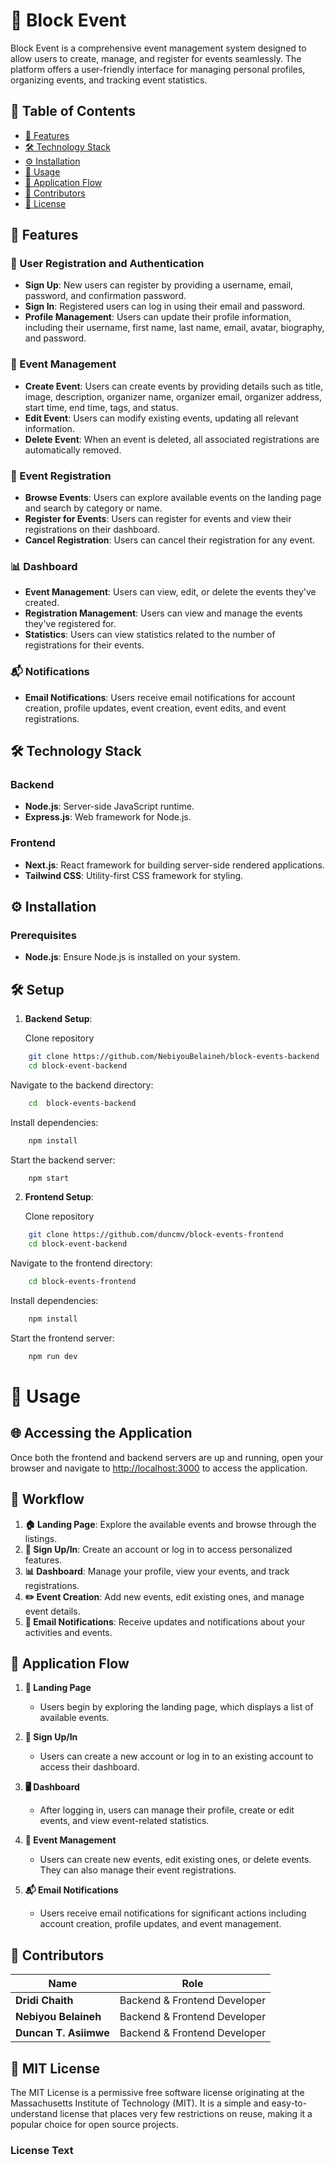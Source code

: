 # 🎉 Block Event

Block Event is a comprehensive event management system designed to allow users to create, manage, and register for events seamlessly. The platform offers a user-friendly interface for managing personal profiles, organizing events, and tracking event statistics.

## 📑 Table of Contents
- [🌟 Features](#-features)
- [🛠️ Technology Stack](#️-technology-stack)
- [⚙️ Installation](#️-installation)
- [🚀 Usage](#-usage)
- [🔄 Application Flow](#-application-flow)
- [👥 Contributors](#-contributors)
- [📜 License](#-license)

## 🌟 Features

### 👤 User Registration and Authentication
- **Sign Up**: New users can register by providing a username, email, password, and confirmation password.
- **Sign In**: Registered users can log in using their email and password.
- **Profile Management**: Users can update their profile information, including their username, first name, last name, email, avatar, biography, and password.

### 📅 Event Management
- **Create Event**: Users can create events by providing details such as title, image, description, organizer name, organizer email, organizer address, start time, end time, tags, and status.
- **Edit Event**: Users can modify existing events, updating all relevant information.
- **Delete Event**: When an event is deleted, all associated registrations are automatically removed.

### 🎫 Event Registration
- **Browse Events**: Users can explore available events on the landing page and search by category or name.
- **Register for Events**: Users can register for events and view their registrations on their dashboard.
- **Cancel Registration**: Users can cancel their registration for any event.

### 📊 Dashboard
- **Event Management**: Users can view, edit, or delete the events they've created.
- **Registration Management**: Users can view and manage the events they've registered for.
- **Statistics**: Users can view statistics related to the number of registrations for their events.

### 📬 Notifications
- **Email Notifications**: Users receive email notifications for account creation, profile updates, event creation, event edits, and event registrations.

## 🛠️ Technology Stack

### Backend
- **Node.js**: Server-side JavaScript runtime.
- **Express.js**: Web framework for Node.js.

### Frontend
- **Next.js**: React framework for building server-side rendered applications.
- **Tailwind CSS**: Utility-first CSS framework for styling.

## ⚙️ Installation

### Prerequisites
- **Node.js**: Ensure Node.js is installed on your system.

## 🛠️ Setup

1. **Backend Setup**:

    Clone repository

```bash
    git clone https://github.com/NebiyouBelaineh/block-events-backend
    cd block-event-backend
```

Navigate to the backend directory:

```bash
    cd  block-events-backend
```

Install dependencies:

```bash
    npm install
```

Start the backend server:
    
```bash
    npm start
```

2. **Frontend Setup**: 

    Clone repository

```bash
    git clone https://github.com/duncmv/block-events-frontend
    cd block-event-backend
```

Navigate to the frontend directory:

```bash
    cd block-events-frontend
```

Install dependencies:
```bash
    npm install
```

Start the frontend server:

```bash
    npm run dev
```

# 🚀 Usage

## 🌐 Accessing the Application

Once both the frontend and backend servers are up and running, open your browser and navigate to [http://localhost:3000](http://localhost:3000) to access the application.

## 🔄 Workflow

1. **🏠 Landing Page**: Explore the available events and browse through the listings.
2. **🔐 Sign Up/In**: Create an account or log in to access personalized features.
3. **📊 Dashboard**: Manage your profile, view your events, and track registrations.
4. **✏️ Event Creation**: Add new events, edit existing ones, and manage event details.
5. **📧 Email Notifications**: Receive updates and notifications about your activities and events.

## 🔁 Application Flow

1. **🌟 Landing Page**
   - Users begin by exploring the landing page, which displays a list of available events.

2. **🔑 Sign Up/In**
   - Users can create a new account or log in to an existing account to access their dashboard.

3. **🖥️ Dashboard**
   - After logging in, users can manage their profile, create or edit events, and view event-related statistics.

4. **📅 Event Management**
   - Users can create new events, edit existing ones, or delete events. They can also manage their event registrations.

5. **📬 Email Notifications**
   - Users receive email notifications for significant actions including account creation, profile updates, and event management.

## 👥 Contributors

| Name                   | Role                           |
|------------------------|--------------------------------|
| **Dridi Chaith**       | Backend & Frontend Developer   |
| **Nebiyou Belaineh**   | Backend & Frontend Developer   |
| **Duncan T. Asiimwe**  | Backend & Frontend Developer   |

## 📜 MIT License

The MIT License is a permissive free software license originating at the Massachusetts Institute of Technology (MIT). It is a simple and easy-to-understand license that places very few restrictions on reuse, making it a popular choice for open source projects.

### License Text

